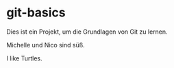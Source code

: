 # git-basics

Dies ist ein Projekt, um die Grundlagen von Git zu lernen.

Michelle und Nico sind süß.

I like Turtles.
